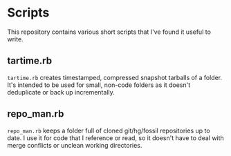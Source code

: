# Scripts

This repository contains various short scripts that I've found it useful to
write.

## tartime.rb

`tartime.rb` creates timestamped, compressed snapshot tarballs of a folder.
It's intended to be used for small, non-code folders as it doesn't
deduplicate or back up incrementally.

## repo_man.rb

`repo_man.rb` keeps a folder full of cloned git/hg/fossil repositories up to
date. I use it for code that I reference or read, so it doesn't have to deal
with merge conflicts or unclean working directories.
